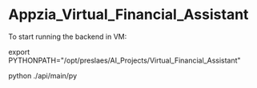 # Appzia_Virtual_Financial_Assistant

To start running the backend in VM:

export PYTHONPATH="/opt/preslaes/AI_Projects/Virtual_Financial_Assistant"

python ./api/main/py
